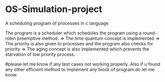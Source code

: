 # OS-Simulation-project
A scheduling program of processes in c language  

The program is a scheduler which schedules the program using a round-robin preemptive method.
=> The time quantum concept is implemented
=> The priority is also given to processes and the program also checks for priority
=> The aging concept is also implemented which prevents the starvation of low priority process.

#please let me know if any test cases not working properly.
Also if u found any other efficient method to implement any block of program do let me know.
